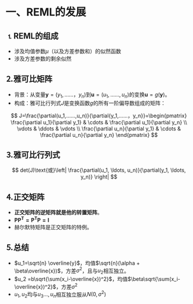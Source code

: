 # 一、REML的发展

## &#9352;REML的组成

* 涉及均值参数$\mu$（以及方差参数和）的似然函数
* 涉及方差参数的剩余似然

## &#9353;雅可比矩阵

* 背景：从变量$\mathbf{y}={(y_1,……，y_n)}$到$\mathbf{u}=(u_1,……,u_n)$的变换$\mathbf{u}=g(\mathbf{y})$。
* 构成：雅可比行列式$J$是变换函数$g$的所有一阶偏导数组成的矩阵：

$$
J=\frac{\partial(u_1,……,u_n)}{\partial{y_1,……，y_n}}=\begin{pmatrix}
\frac{\partial u_1}{\partial y_1} & \cdots & \frac{\partial u_1}{\partial y_n} \\
\vdots & \ddots & \vdots \\
\frac{\partial u_n}{\partial y_1} & \cdots & \frac{\partial u_n}{\partial y_n}
\end{pmatrix}
$$

## &#9354;雅可比行列式

$$
det(J)\text{或}\left| \frac{\partial(u_1, \ldots, u_n)}{\partial(y_1, \ldots, y_n)} \right|
$$

## &#9355;正交矩阵

* **正交矩阵的逆矩阵就是他的转置矩阵**。
* $\mathbf{PP^T=P^TP=I}$
* 赫尔默特矩阵是正交矩阵的特例。

## &#9356;总结

* $u_1=\sqrt{n} \overline{y}$，均值$\sqrt{n}(\alpha + \beta\overline{x})$，方差$\sigma^2$，且与$u_2$相互独立。
* $u_2 =b\sqrt{\sum(x_i-\overline{x})^2}$，均值$\beta\sqrt{\sum(x_i-\overline{x})^2}$，方差$\sigma^2$
* $u_1,u_2\text{均与}u_3...,u_n$相互独立服从$N(0, \sigma^2)$
